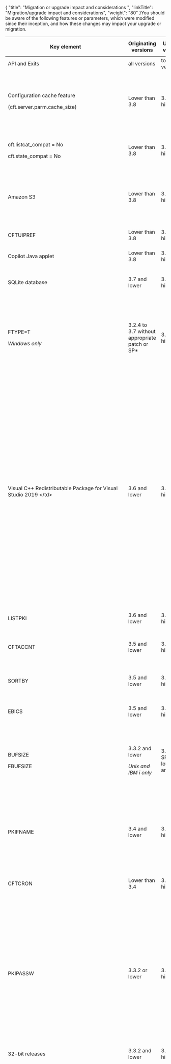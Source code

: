 {
    "title": "Migration or upgrade impact and considerations ",
    "linkTitle": "Migration/upgrade impact and considerations",
    "weight": "80"
}You should be aware of the following  features or parameters, which were modified since their inception, and how these changes may impact your upgrade or migration.

<table>
   <thead>
      <tr>
<th class="TableStyle-SynchTableStyle_interop-HeadE-Column1-Header1"><p>Key element</p>         </th>
<th class="TableStyle-SynchTableStyle_interop-HeadE-Column1-Header1">Originating versions         </th>
<th class="TableStyle-SynchTableStyle_interop-HeadE-Column1-Header1">Updated versions         </th>
<th class="TableStyle-SynchTableStyle_interop-HeadD-Column1-Header1">Description         </th>
      </tr>
   </thead>
   <tbody>
      <tr>
         <td>API and Exits         </td>
         <td>all versions         </td>
         <td>to any version         </td>
         <td>You must recompile any API or Exit programs that are used by Transfer CFT.         </td>
      </tr>
      <tr>
         <td><p>Configuration cache feature</p>
<p>(cft.server.parm.cache_size)</p>         </td>
         <td>Lower than 3.8         </td>
         <td>3.8 and higher         </td>
         <td><p><span id="parmcache"></span>The default value  is now 5000 instead of zero, making the cache feature active by default.</p>
<p>This means that updates no longer occur dynamically; you can execute <code>RECONFIG </code>type<code>=PARMCACHE </code>or wait for a cache timeout as defined in <code>cft.server.parm.cache_timeout (60 seconds).</code></p>         </td>
      </tr>
      <tr>
         <td><p>cft.listcat_compat   = No</p>
<p>cft.state_compat     = No</p>         </td>
         <td>Lower than 3.8         </td>
         <td>3.8 and higher         </td>
         <td><p>Modified the default value for the <code>cft.listcat_compat </code>(lstcompat) and <code>  cft.state_compat     </code>(stacompat) parameters from YES to NO.</p>         </td>
      </tr>
      <tr>
         <td>Amazon S3         </td>
         <td>Lower than 3.8         </td>
         <td>3.8 and higher         </td>
         <td><p>When  using Amazon S3, the default setting FACTION=VERIFY is no longer ignored.</p>
<p>If you would like to continue to have the same behavior of overwriting the file, please use FACTION=DELETE. Note, though, that the file is not available during the transfer.</p>         </td>
      </tr>
      <tr>
         <td>CFTUIPREF         </td>
         <td>Lower than 3.8         </td>
         <td>3.8 and higher         </td>
         <td>After an upgrade you may need to check user privileges for creating filters in the CFTUIPREF object.         </td>
      </tr>
      <tr>
         <td>Copilot Java applet         </td>
         <td>Lower than 3.8         </td>
         <td>3.8 and higher         </td>
         <td>The Copilot Java applet was removed from the product. Users are invited to use the Transfer CFT UI or Flow Manager for a graphical UI experience.         </td>
      </tr>
      <tr>
         <td>SQLite database         </td>
         <td>3.7 and lower         </td>
         <td>3.8 and higher         </td>
         <td><p>The CFTPARM object's PARTFNAM and PKIFNAME fields  are obsolete for Windows, UNIX, and HP NonStop.</p>         </td>
      </tr>
      <tr>
         <td><p>FTYPE=T</p>
<p><em>Windows only</em></p>         </td>
         <td>3.2.4 to 3.7 without appropriate patch or SP*         </td>
         <td>3.8 and higher         </td>
         <td><p>On Windows systems, note the following difference when FTYPE=T.</p>
<ul>
<li>For versions 3.2.4 to 3.7 without the patch, an empty line terminated by a 1A character is transmitted.</li>
<li>Prior to 3.2.4 and for the versions with the SP or patch applied, an empty line terminated by a 1A character is not transmitted.</li>
</ul>
<p>*3.7 SP1 (patch), 3.3.2 SP8, 3.6 SP3, 3.8</p>         </td>
      </tr>
      <tr>
         <td>Visual C++ Redistributable Package for Visual Studio 2019
                    &lt;/td&gt;         </td>
         <td>3.6 and lower         </td>
         <td>3.7 and higher         </td>
         <td><p>Transfer CFT on Windows  requires the <strong>Visual C++ Redistributable Package for Visual Studio 2019</strong> for proper functioning.  This provides the necessary library files (DLL) for Transfer CFT.</p>
<p>You must install <code>vcredist_x64.exe</code> prior to installing or upgrading Transfer CFT.</p>
<p><strong>Issue</strong></p>
<p>If you perform an upgrade without first installing the Redistributable package, the runtime is not imported and Transfer CFT will not operate correctly. The following information displays in the <code>&lt;installdir&gt;/install.log</code> file:</p>
<p>Script stderr:</p>
<p>child killed: unknown signal</p>
<p> </p>
<p>Fail to import RUNTIME data.</p>
<p>Problem running post-install step. Installation may not complete correctly</p>
<p>Fail to import RUNTIME data.</p>
<p><strong>Corrective action</strong></p>
<ol>
<li>Install the Redistributable  package.</li>
<li>From the <code>cmd </code>console, load the profile.</li>
<li>Import the runtime data by running the import command to complete the upgrade.</li>
<li>Check that the script executed correctly.</li>
</ol>         </td>
      </tr>
      <tr>
         <td>LISTPKI         </td>
         <td>3.6 and lower         </td>
         <td>3.7 and higher         </td>
         <td>To use the new LISTPKI format, copy the <code>dspcnf.xml</code> model file from <code>&lt;installdir&gt;/distrib/template/conf</code> to the <code>&lt;runtimedir&gt;/conf.</code>         </td>
      </tr>
      <tr>
         <td>CFTACCNT         </td>
         <td>3.5 and lower         </td>
         <td>3.6 and higher         </td>
         <td><p>Updated the documentation for the account file in v24 format. Please note the changes in field length as described in the CFTACCNT list.</p>         </td>
      </tr>
      <tr>
         <td>SORTBY         </td>
         <td>3.5 and lower         </td>
         <td>3.6 and higher         </td>
         <td><p>Catalog records are no longer displayed by IDTU. To have the same display as in previous versions, use the SORTBY parameter as follows:<br />
<code>listcat sortby=idtu</code></p>         </td>
      </tr>
      <tr>
         <td>EBICS         </td>
         <td>3.5 and lower         </td>
         <td>3.6 and higher         </td>
         <td><p>Use the Axway  EBICS client. Please refer to the <a href="https://docs.axway.com/bundle/EBICSClient_10_allOS_en_HTML5/page/ebics_client_documentation_home.html">EBICS client documentation</a> for product details.  </p>         </td>
      </tr>
      <tr>
         <td><p>BUFSIZE</p>
<p>FBUFSIZE</p>         </td>
         <td><p>3.3.2 and lower</p>
<p><em>Unix and IBM i only</em></p>         </td>
         <td><p>3.4, 3.6  SP2 and lower, 3.7 and 3.8</p>         </td>
         <td><p>A  BUFSIZE or FBUFSIZE value greater than 32 kiB may lead to Transfer CFT failing to exchange messages between CFTTPRO and CFTTFIL.
If you have set a value higher than 32 kiB, please decrease it to 32768.</p>
<blockquote>
<p><strong>Note:</strong></p>
<p>As of 3.6 SP3, 3.8 SP1, and 3.9, the internal value limit is 32768.</p>
</blockquote>         </td>
      </tr>
      <tr>
         <td>PKIFNAME         </td>
         <td>3.4 and lower         </td>
         <td>3.5 and higher         </td>
         <td>You can no longer reference a certificate with the PKIFNAME format (<code>CFTPARM:PKIFNAME=TXT://certificate</code>).
<p>Previously, when implementing an integrated
PKI, the PKIFNAME  parameter could indicate a flat-file database (<code>PKIFNAME=TXT://certificate</code>). If you were using this kind of file and then migrate, you must manually import all certificates into the PKI database.</p>         </td>
      </tr>
      <tr>
         <td>CFTCRON         </td>
         <td>Lower than 3.4         </td>
         <td>3.4 and higher         </td>
         <td>An upgrade from a version lower than Transfer CFT 3.4 to 3.4 or higher may fail due to an incorrect time syntax because the CFTCRON time syntax is checked when creating or editing a CFTCRON object.         </td>
      </tr>
      <tr>
         <td>PKIPASSW         </td>
         <td>3.3.2 or lower         </td>
         <td>3.4 and higher         </td>
         <td><p>Removed the PKIPASSW parameter from PKI commands (still available for CFTPARM).</p>
<blockquote>
<p><strong>Note:</strong></p>
<p>In earlier versions of Transfer CFT, the PKIPASSW parameter was used for encryption in the multiple PKI commands. This functionality is now replaced by the UCONF crypto.key_fname parameter.</p>
</blockquote>
<p><strong>Impact</strong></p>
<p>If you are using PKIEXT to export  keys during a manual migration, you must use the  same PKIPASSW  (CFTPARM object) as was originally used to import the key. Using the same logic, to re-import a key that you extracted using PKIEXT, you require the same CFTPARM <a href="../../c_intro_userinterfaces/command_summary/parameter_intro/pkipassw">PKIPASSW</a>.</p>
<p>For information on exporting keys, please refer to <a href="../../transport_security_start_here/certificates/pkiutil_cli_intro/pkiext">Using PKIEXT</a>.</p>         </td>
      </tr>
      <tr>
         <td>32-bit releases         </td>
         <td>3.3.2 and lower         </td>
         <td>3.4 and higher         </td>
         <td>End of 32-bit version deliveries.         </td>
      </tr>
      <tr>
         <td>Some default values         </td>
         <td>3.3.2 and lower         </td>
         <td>3.4 and higher         </td>
         <td><p>Updated default values of the following parameters to optimize and standardize among platforms.</p>
<table>
<thead data-xmlns="">
      <tr>
<th class="TableStyle-SynchTableStyle_interop-HeadE-Column1-Header1">Object         </th>
<th class="TableStyle-SynchTableStyle_interop-HeadE-Column1-Header1">Parameter         </th>
<th class="TableStyle-SynchTableStyle_interop-HeadE-Column1-Header1">Old default         </th>
<th class="TableStyle-SynchTableStyle_interop-HeadD-Column1-Header1">New default         </th>
      </tr>
   </thead>
<tbody data-xmlns="">
      <tr>
         <td><p><strong>CFTPARM</strong></p>
<p> </p>
<p> </p>
<p> </p>
<p> </p>
<p> </p>
<p> </p>         </td>
         <td><p>MAXTRANS</p>         </td>
         <td><p>128 (Win), 256
(os400, unix, vms), 990 (z/OS)</p>         </td>
         <td><p>256</p>         </td>
      </tr>
      <tr>
         <td><p>MAXTASK</p>         </td>
         <td><p>1 (Win), 16
(os400, unix, vms), 400 (z/OS)</p>         </td>
         <td><p>8</p>         </td>
      </tr>
      <tr>
         <td><p>TRANTASK</p>         </td>
         <td><p>14 (z/OS), 16
(os400, unix, vms), 128 (win)</p>         </td>
         <td><p>3</p>         </td>
      </tr>
      <tr>
         <td><p>WAITTASK</p>         </td>
         <td><p>1441</p>         </td>
         <td><p>10</p>         </td>
      </tr>
      <tr>
         <td><p>SSLMTASK</p>         </td>
         <td><p>1 (Win), 16
(os400, unix, vms), 64 (z/OS)</p>         </td>
         <td><p>8</p>         </td>
      </tr>
      <tr>
         <td><p>SSLTTASK</p>         </td>
         <td><p>14 (z/OS), 16
(os400, unix, vms), 128 (win)</p>         </td>
         <td><p>3</p>         </td>
      </tr>
      <tr>
         <td><p>SSLWTASK</p>         </td>
         <td><p>1441</p>         </td>
         <td><p>10</p>         </td>
      </tr>
      <tr>
         <td><p>CFTNET</p>
<p> </p>         </td>
         <td><p>type</p>         </td>
         <td><p>x25</p>         </td>
         <td><p>TCP</p>         </td>
      </tr>
      <tr>
         <td><p>maxcnx</p>         </td>
         <td><p>32</p>         </td>
         <td><p>384</p>         </td>
      </tr>
      <tr>
         <td><p>CFTPROT type=PeSIT prof=ANY</p>         </td>
         <td><p>concat</p>         </td>
         <td><p>no</p>         </td>
         <td><p>yes</p>         </td>
      </tr>
      <tr>
         <td><p>multart</p>         </td>
         <td><p>no</p>         </td>
         <td><p>yes</p>         </td>
      </tr>
      <tr>
         <td><p>segment</p>         </td>
         <td><p>no</p>         </td>
         <td><p>yes</p>         </td>
      </tr>
      <tr>
         <td><p>rpacing</p>         </td>
         <td><p>36</p>         </td>
         <td><p>32767</p>         </td>
      </tr>
      <tr>
         <td><p>spacing</p>         </td>
         <td><p>36</p>         </td>
         <td><p>32767</p>         </td>
      </tr>
      <tr>
         <td><p>rrusize</p>         </td>
         <td><p>4056</p>         </td>
         <td><p>32750</p>         </td>
      </tr>
      <tr>
         <td><p>srusize</p>         </td>
         <td><p>4056</p>         </td>
         <td><p>32750</p>         </td>
      </tr>
      <tr>
         <td><p>disctc</p>         </td>
         <td><p>90</p>         </td>
         <td><p>60</p>         </td>
      </tr>
      <tr>
         <td><p>disctd</p>         </td>
         <td><p>120</p>         </td>
         <td><p>10</p>         </td>
      </tr>
      <tr>
         <td><p>disctr</p>         </td>
         <td><p>45</p>         </td>
         <td><p>45</p>         </td>
      </tr>
      <tr>
         <td><p>discts</p>         </td>
         <td><p>165</p>         </td>
         <td><p>60</p>         </td>
      </tr>
      <tr>
         <td><p>rchkw</p>         </td>
         <td><p>2</p>         </td>
         <td><p>3</p>         </td>
      </tr>
      <tr>
         <td><p>schkw</p>         </td>
         <td><p>2</p>         </td>
         <td><p>3</p>         </td>
      </tr>
      <tr>
         <td><p>rcomp</p>         </td>
         <td><p>10</p>         </td>
         <td><p>0</p>         </td>
      </tr>
      <tr>
         <td><p>scomp</p>         </td>
         <td><p>10</p>         </td>
         <td><p>0</p>         </td>
      </tr>
      <tr>
         <td>sserv         </td>
         <td>PESIT         </td>
         <td>GSIT         </td>
      </tr>
      <tr>
         <td><strong>CFTPROT type=ODETTE</strong>         </td>
         <td>tcp         </td>
         <td>CFT         </td>
         <td>OFTP         </td>
      </tr>
      <tr>
         <td><p><strong>CFTTCP</strong></p>         </td>
         <td><p>retryw</p>         </td>
         <td><p>7</p>         </td>
         <td><p>1</p>         </td>
      </tr>
      <tr>
         <td><p>retryn</p>         </td>
         <td><p>6</p>         </td>
         <td><p>4</p>         </td>
      </tr>
      <tr>
         <td><p>retrym</p>         </td>
         <td><p>12</p>         </td>
         <td><p>12</p>         </td>
      </tr>
      <tr>
         <td><p>cnxinout</p>         </td>
         <td><p>2</p>         </td>
         <td><p>4</p>         </td>
      </tr>
   </tbody>
</table>
<p><strong>Impact</strong></p>
<p>Check the use in your flows and modify according.</p>         </td>
      </tr>
      <tr>
         <td>cft.server.processing_scripts_variables_blacklist         </td>
         <td>3.3.2 SP3 and lower         </td>
         <td>3.3.2 SP4 and higher         </td>
         <td>POSIX Regular Extended expression that defines forbidden characters.         </td>
      </tr>
      <tr>
         <td>TLS         </td>
         <td>3.2.x and higher         </td>
         <td><p>not applicable</p>         </td>
         <td><p>When migrating to 3.2.x or higher, SSL transfers may fail with a DIAGP e105s86 or e75s89 when performing transfers with the versions listed below (with the error occurring on the remote {{< TransferCFT/transfercftname  >}}).</p>
<p>Affected versions:</p>
<ul>
<li>All 3.1.3 SP7 and lower</li>
<li>All 3.0.1 SP3 and lower</li>
</ul>
<p>On even older versions, we recommend setting the CFTPROT:CONCAT parameter to No.</p>         </td>
      </tr>
      <tr>
         <td>CA certificate chains         </td>
         <td>3.1.3 and lower         </td>
         <td>3.2.2 and higher         </td>
         <td><p>In {{< TransferCFT/transfercftname  >}} 3.1.3 and lower, you can perform a SSL transfer  even if the certificate chain is not complete (not signed by a ROOT CA).</p>
<p><strong>Impact</strong></p>
<p>In {{< TransferCFT/transfercftname  >}} 3.2.2 and higher, the certificate chain must be complete for a transfer to succeed.</p>
<p>For more information, see <a href="../../troubleshoot_intro/admin_troubleshooting_server/troubleshoot_security#Unknown" class="MCXref xref">Unknown CA leads to a failed certificate verification</a></p>         </td>
      </tr>
      <tr>
         <td>PKIPASSW         </td>
         <td>3.1.3 and lower         </td>
         <td>3.3.2 and higher         </td>
         <td><p>When upgrading from 3.1.3 to 3.3.2, first check that the PKIPASSW length value is not greater than 8 characters.</p>
<p>If the value is 8 or less, you can proceed with the upgrade.</p>
<p>If the PKIPASSW value in the CFTPARM command is greater than 8 characters,   perform the steps in the solution below.</p>
<p><strong>Solution</strong></p>
<p>Prior to migration you  must truncate the password on the Transfer CFT 3.1.3:</p>
<ol>
<li>Export the CFTPARM.<br />
<code>CFTUTIL cftext type=parm, fout=file_parm.out</code></li>
<li>Modify the PKIPASSW in the file. For example, if the old value was <code>PKIPASSW=12345678910</code>, replace it with <code>PKIPASSW=12345678.</code></li>
<li>Reimport:<br />
<code>CFTUTIL config type=input,fname=file_parm.out</code></li>
<li>Continue the Transfer CFT 3.3.2  upgrade process.</li>
</ol>         </td>
      </tr>
      <tr>
         <td>Copilot client         </td>
         <td><p>3.1.3 or lower</p>         </td>
         <td>3.2.2 and higher         </td>
         <td><p>The Copilot  application changed from a Java applet to a Java Web Start program.</p>
<p><strong>Impact</strong></p>
<p>Copilot requires Java 7 or higher.</p>         </td>
      </tr>
      <tr>
         <td>ROOTCID=NONE         </td>
         <td>3.1.3         </td>
         <td>3.2.2 and higher         </td>
         <td><p>Non authentication method was available in 3.1.3 and lower (anonymous TLS connection).</p>
<p><strong>Impact</strong></p>
<p>This support has been removed  in {{< TransferCFT/transfercftname  >}} 3.2.2 and higher.
You must update the ROOTCID parameter.</p>         </td>
      </tr>
      <tr>
         <td>TLS         </td>
         <td>3.1.3 or lower         </td>
         <td>3.2.2 and higher         </td>
         <td><p>To comply with security standards, as of Transfer CFT version 3.2.2 the use of the cipher suites 59, 60, and 61 is restricted to TLS 1.2 exclusively.</p>
<p><strong>Impact</strong></p>
<p>This means that if some of your partners use a version of Transfer CFT lower than 3.2.2 that does not support TLS 1.2, and you are using ciphers 59, 60 and 61, which requires TLS 1.2 in version 3.2.2 and higher, you must add another cipher in the cipher list and remove ciphers 59, 60, 61 from the partner's cipher list.</p>
<blockquote>
<p><strong>Note:</strong></p>
<p>You do not have to remove ciphers 59, 60, 61 in the partner cipher list if you apply the Transfer CFT patch 3.0.1 SP11.</p>
</blockquote>         </td>
      </tr>
      <tr>
         <td>Rotate the log         </td>
         <td>3.0.1 or lower         </td>
         <td>3.1.3 and higher         </td>
         <td><p>Changed the switch log feature behavior.</p>
<p>In version 3.0.1 or lower, there were two files that automatically alternated.</p>
<p><strong>Impact</strong></p>
<p>In version 3.1.3 and higher if you want to continue this functionality, you must set the alternate log file's uconf value <code>cft.cftlog.afname</code> to the alternate file path  (for example, <code>$CFTRUNTIME/log/cftloga</code>).</p>         </td>
      </tr>
      <tr>
         <td>Demo certificates         </td>
         <td>3.0.1 or lower         </td>
         <td>3.1.2 and higher         </td>
         <td><p>Axway no longer delivers the template certificates used in the Transfer CFT SSL.</p>
<p>Impact</p>
<p>If you were using the demo certificates, import your proper certificates and replace in the PKI database as the Demo certificates are expired.</p>         </td>
      </tr>
      <tr>
         <td><p>CFTPARM </p>
<p>key parameter</p>         </td>
         <td>2.7.1 or lower         </td>
         <td>3.0.1 and higher         </td>
         <td>If you had the CFTPARM key parameter set directly to a value, you must modify this so that key parameter points to an indirection file containing the license key.         </td>
      </tr>
   </tbody>
</table>

 

